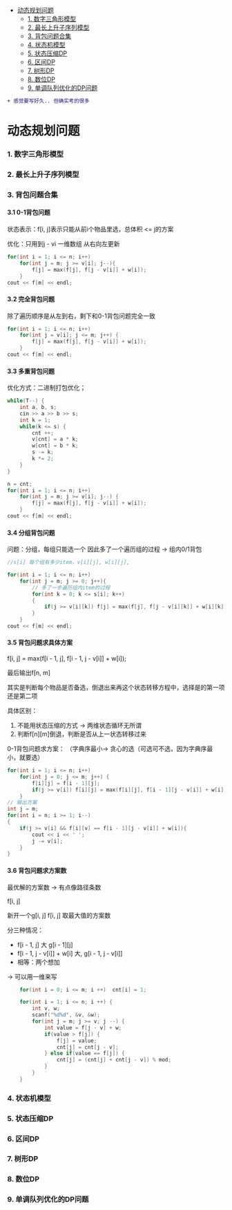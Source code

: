 <!--
 * @Description: 
 * @Versions: 
 * @Author: Vernon Cui
 * @Github: https://github.com/vernon97
 * @Date: 2021-01-11 19:29:01
 * @LastEditors: Vernon Cui
 * @LastEditTime: 2021-01-11 19:34:02
 * @FilePath: /.leetcode/Users/vernon/Leetcode-notes/动态规划.md
-->
- [动态规划问题](#动态规划问题)
    - [1. 数字三角形模型](#1-数字三角形模型)
    - [2. 最长上升子序列模型](#2-最长上升子序列模型)
    - [3. 背包问题合集](#3-背包问题合集)
    - [4. 状态机模型](#4-状态机模型)
    - [5. 状态压缩DP](#5-状态压缩dp)
    - [6. 区间DP](#6-区间dp)
    - [7. 树形DP](#7-树形dp)
    - [8. 数位DP](#8-数位dp)
    - [9. 单调队列优化的DP问题](#9-单调队列优化的dp问题)

```diff
+ 感觉要写好久.. 但确实考的很多
```

# 动态规划问题

### 1. 数字三角形模型

### 2. 最长上升子序列模型

### 3. 背包问题合集

#### 3.1 0-1背包问题

状态表示：f[i, j]表示只能从前i个物品里选，总体积 <= j的方案

优化：只用到j - vi 一维数组 从右向左更新

```cpp
for(int i = 1; i <= n; i++)
    for(int j = m; j >= v[i]; j--){
        f[j] = max(f[j], f[j - v[i]] + w[i]);
    }
cout << f[m] << endl;
```

#### 3.2 完全背包问题

除了遍历顺序是从左到右，剩下和0-1背包问题完全一致

```cpp
for(int i = 1; i <= n; i++)
    for(int j = v[i]; j <= m; j++) {
        f[j] = max(f[j], f[j - v[i]] + w[i]);
    }
cout << f[m] << endl;
```

#### 3.3 多重背包问题

优化方式：二进制打包优化；

```cpp
while(T--) {
    int a, b, s;
    cin >> a >> b >> s;
    int k = 1;
    while(k <= s) {
        cnt ++;
        v[cnt] = a * k;
        w[cnt] = b * k;
        s -= k;
        k *= 2;
    }
}

n = cnt;
for(int i = 1; i <= n; i++) 
    for(int j = m; j >= v[i]; j--) {
        f[j] = max(f[j], f[j - v[i]] + w[i]);
    }
cout << f[m] << endl;
```

#### 3.4 分组背包问题

问题：分组，每组只能选一个 因此多了一个遍历组的过程 -> 组内0/1背包

```cpp
//s[i] 每个组有多少item，v[i][j], w[i][j], 

for(int i = 1; i <= n; i++)
    for(int j = m; j >= 0; j++){
        // 多了一步遍历组内item的过程
        for(int k = 0; k <= s[i]; k++)
        {
            if(j >= v[i][k]) f[j] = max(f[j], f[j - v[i][k]] + w[i][k]);
        }
    }
cout << f[m] << endl;
```

#### 3.5 背包问题求具体方案

f[i, j] = max(f[i - 1, j], f[i - 1, j - v[i]] + w[i]);

最后输出f[n, m]

其实是判断每个物品是否备选，倒退出来再这个状态转移方程中，选择是的第一项还是第二项

具体区别：
1. 不能用状态压缩的方式 -> 两维状态循环无所谓
2. 判断f[n][m]倒退，判断是否从上一状态转移过来

0-1背包问题求方案：
（字典序最小-> 贪心的选（可选可不选，因为字典序最小，就要选）

```cpp
for(int i = 1; i <= n; i++)
    for(int j = 0; j <= m; j++) {
        f[i][j] = f[i - 1][j];
        if(j >= v[i]) f[i][j] = max(f[i][j], f[i - 1][j - v[i]] + w[i]);
    }
// 输出方案
int j = m;
for(int i = n; i >= 1; i--)
{
    if(j >= v[i] && f[i][v] == f[i - 1][j - v[i]] + w[i]){
        cout << i << ' ';
        j -= v[i];
    }
}
```

#### 3.6 背包问题求方案数

最优解的方案数 -> 有点像路径条数

f[i, j] 

新开一个g[i, j] f[i, j] 取最大值的方案数

分三种情况：
- f[i - 1, j] 大 g[i - 1][j]
- f[i - 1, j - v[i]] + w[i] 大, g[i - 1, j - v[i]]
- 相等：两个想加

-> 可以用一维来写

```cpp
    for(int i = 0; i <= m; i ++)  cnt[i] = 1;

    for(int i = 1; i <= n; i ++) {
        int v, w;
        scanf("%d%d", &v, &w);
        for(int j = m; j >= v; j --) {
            int value = f[j - v] + w;
            if(value > f[j]) {
                f[j] = value;
                cnt[j] = cnt[j - v];
            } else if(value == f[j]) {
                cnt[j] = (cnt[j] + cnt[j - v]) % mod;
            }
        }
    }
``` 

### 4. 状态机模型

### 5. 状态压缩DP

### 6. 区间DP

### 7. 树形DP

### 8. 数位DP

### 9. 单调队列优化的DP问题


